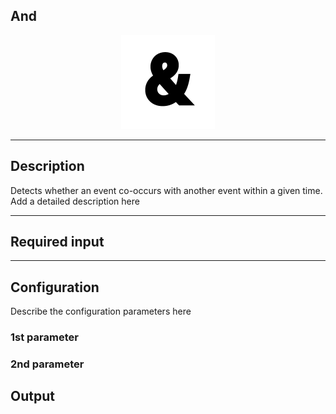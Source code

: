<!--

  Copyright 2018 FZI Forschungszentrum Informatik

  Licensed under the Apache License, Version 2.0 (the "License");
  you may not use this file except in compliance with the License.
  You may obtain a copy of the License at

      http://www.apache.org/licenses/LICENSE-2.0

  Unless required by applicable law or agreed to in writing, software
  distributed under the License is distributed on an "AS IS" BASIS,
  WITHOUT WARRANTIES OR CONDITIONS OF ANY KIND, either express or implied.
  See the License for the specific language governing permissions and
  limitations under the License.

-->

## And

<p align="center"> 
    <img src="icon.png" width="150px;" class="pe-image-documentation"/>
</p>

***

## Description

Detects whether an event co-occurs with another event within a given time.
Add a detailed description here

***

## Required input


***

## Configuration

Describe the configuration parameters here

### 1st parameter


### 2nd parameter

## Output